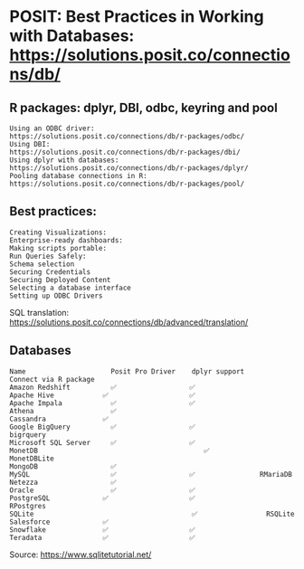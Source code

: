 # POSIT: Best Practices in Working with Databases:   https://solutions.posit.co/connections/db/

##  R packages: dplyr, DBI, odbc, keyring and pool
    Using an ODBC driver:                       https://solutions.posit.co/connections/db/r-packages/odbc/
    Using DBI:                                  https://solutions.posit.co/connections/db/r-packages/dbi/
    Using dplyr with databases:                 https://solutions.posit.co/connections/db/r-packages/dplyr/
    Pooling database connections in R:          https://solutions.posit.co/connections/db/r-packages/pool/

## Best practices: 
    Creating Visualizations: 
    Enterprise-ready dashboards:
    Making scripts portable:
    Run Queries Safely:
    Schema selection
    Securing Credentials
    Securing Deployed Content
    Selecting a database interface
    Setting up ODBC Drivers

SQL translation: https://solutions.posit.co/connections/db/advanced/translation/


## Databases
    Name	                 Posit Pro Driver	 dplyr support	    Connect via R package
    Amazon Redshift	         ✅	                ✅	
    Apache Hive	           ✅	                ✅	
    Apache Impala	         ✅              	✅	
    Athena	                 ✅		
    Cassandra	           ✅		
    Google BigQuery	         ✅	                ✅                bigrquery
    Microsoft SQL Server	 ✅	                ✅	
    MonetDB                                         ✅               MonetDBLite
    MongoDB	                 ✅		
    MySQL	                 ✅	                ✅                RMariaDB
    Netezza	                 ✅		
    Oracle	                 ✅	                ✅	
    PostgreSQL	           ✅	                ✅	             RPostgres
    SQLite		                                 ✅	               RSQLite
    Salesforce	           ✅		
    Snowflake	           ✅	                ✅	
    Teradata	           ✅	                ✅	
  






















Source: https://www.sqlitetutorial.net/


